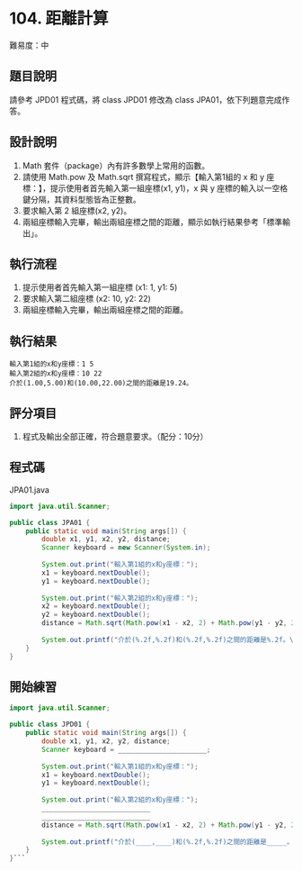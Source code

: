 # 104. 距離計算

難易度：中

## 題目說明

請參考 JPD01 程式碼，將 class JPD01 修改為 class JPA01，依下列題意完成作答。

## 設計說明

1. Math 套件（package）內有許多數學上常用的函數。
2. 請使用 Math.pow 及 Math.sqrt 撰寫程式，顯示【輸入第1組的 x 和 y 座標：】，提示使用者首先輸入第一組座標(x1, y1)，x 與 y 座標的輸入以一空格鍵分隔，其資料型態皆為正整數。
3. 要求輸入第 2 組座標(x2, y2)。
4. 兩組座標輸入完畢，輸出兩組座標之間的距離，顯示如執行結果參考「標準輸出」。

## 執行流程

1. 提示使用者首先輸入第一組座標 (x1: 1, y1: 5)
2. 要求輸入第二組座標 (x2: 10, y2: 22)
3. 兩組座標輸入完畢，輸出兩組座標之間的距離。

## 執行結果

```
輸入第1組的x和y座標：1 5
輸入第2組的x和y座標：10 22
介於(1.00,5.00)和(10.00,22.00)之間的距離是19.24。
```

## 評分項目

1. 程式及輸出全部正確，符合題意要求。（配分：10分）

## 程式碼

JPA01.java

```java
import java.util.Scanner;

public class JPA01 {
    public static void main(String args[]) {
        double x1, y1, x2, y2, distance;
        Scanner keyboard = new Scanner(System.in);
        
        System.out.print("輸入第1組的x和y座標：");
        x1 = keyboard.nextDouble();
        y1 = keyboard.nextDouble();
        
        System.out.print("輸入第2組的x和y座標：");
        x2 = keyboard.nextDouble();
        y2 = keyboard.nextDouble();
        distance = Math.sqrt(Math.pow(x1 - x2, 2) + Math.pow(y1 - y2, 2));
        
        System.out.printf("介於(%.2f,%.2f)和(%.2f,%.2f)之間的距離是%.2f。\n",x1, y1, x2, y2, distance);
    }
}
```

## 開始練習

```java
import java.util.Scanner;

public class JPD01 {
    public static void main(String args[]) {
        double x1, y1, x2, y2, distance;
        Scanner keyboard = ______________________;
        
        System.out.print("輸入第1組的x和y座標：");
        x1 = keyboard.nextDouble();
        y1 = keyboard.nextDouble();
        
        System.out.print("輸入第2組的x和y座標：");
        ___________________________
        ___________________________
        distance = Math.sqrt(Math.pow(x1 - x2, 2) + Math.pow(y1 - y2, 2));
        
        System.out.printf("介於(____,____)和(%.2f,%.2f)之間的距離是_____。\n",x1, y1, x2, y2, __________);
    }
}```
